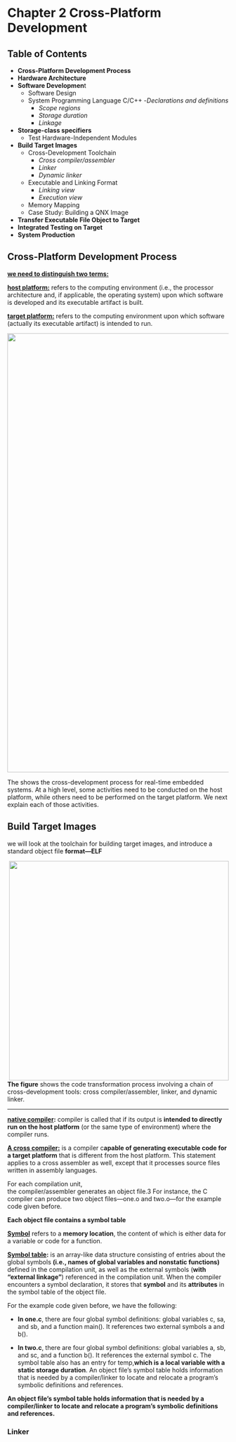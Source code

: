 # **Chapter 2 Cross-Platform Development**

## **Table of Contents**
- **Cross-Platform Development Process** 
- **Hardware Architecture** 
- **Software Developmen**t 
    - Software Design 
    - System Programming Language C/C++ 
         -*Declarations and definitions* 
         - *Scope regions* 
         - *Storage duration* 
         - *Linkage* 
- **Storage-class specifiers** 
    - Test Hardware-Independent Modules 
- **Build Target Images** 
    - Cross-Development Toolchain 
         - *Cross compiler/assembler* 
         - *Linker* 
         - *Dynamic linker* 
    - Executable and Linking Format 
         - *Linking view* 
         - *Execution view* 
    - Memory Mapping 
    - Case Study: Building a QNX Image 
- **Transfer Executable File Object to Target** 
- **Integrated Testing on Target** 
- **System Production** 

## **Cross-Platform Development Process** 
**<u>we need to distinguish two terms:</u>**

**<u>host platform:</u>** refers to the computing environment (i.e., the processor architecture and, if applicable, the operating system) upon which software is developed and its executable artifact is built.

 **<u>target platform:</u>** refers to the computing environment upon which software (actually its executable artifact) is intended to run.

<img  src="https://i.imgur.com/S7web3t.png"  width=" 1000">

The shows the cross-development process for real-time embedded
systems. At a high level, some activities need to be conducted on the host platform, while
others need to be performed on the target platform. We next explain each of those activities.

## **Build Target Images**

we will look at the toolchain for building target images, and introduce a
standard object file **format—ELF**

<img align="right" src="https://i.imgur.com/wVubXub.png" width="500">

**The figure** shows the code transformation process involving a chain of cross-development tools: cross compiler/assembler, linker, and dynamic linker.

---

**<u>native compiler</u>:** compiler is called that if its output is **intended to directly run on the host platform** (or the same type of environment) where the compiler runs.

 **<u>A cross compiler:</u>** is a compiler c**apable of generating executable code for a target platform** that is different from the host platform. This statement applies to a cross assembler as well, except that it processes source files written in assembly languages.

 For each compilation unit,\
 the compiler/assembler generates an object file.3 For instance, the C compiler can produce two object files—one.o and two.o—for the example code given before.

**Each object file contains a symbol table**

**<u>Symbol</u>** refers to a **memory location**, the content of which is either data for a variable or code for a function.

**<u>Symbol table</u>:** is an array-like data structure
consisting of entries about the global symbols **(i.e., names of global variables and nonstatic functions)** defined in the compilation unit, as well as the external symbols (**with “external linkage”**) referenced in the compilation unit. When the compiler encounters a symbol declaration, it stores that **symbol** and its **attributes** in the symbol table of the object file.

For the example code given before, we have the following:
- **In one.c**, there are four global symbol definitions: global variables c, sa, and sb, and a function main(). It references two external symbols a and b().

-  **In two.c**, there are four global symbol definitions: global variables a, sb, and sc, and a function b(). It references the external symbol c. The symbol table also has an entry for temp,**which is a local variable with a static storage duration**. An object file’s symbol table holds information that is needed by a compiler/linker to locate and relocate a program’s symbolic definitions and references.

**An object file’s symbol table holds information that is needed by a compiler/linker to locate and relocate a program’s symbolic definitions and references.**
### **Linker**